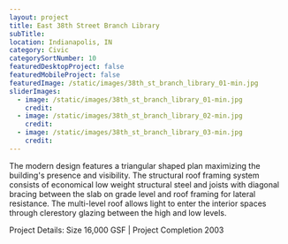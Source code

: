 ```yaml
---
layout: project
title: East 38th Street Branch Library
subTitle:
location: Indianapolis, IN
category: Civic
categorySortNumber: 10
featuredDesktopProject: false
featuredMobileProject: false
featuredImage: /static/images/38th_st_branch_library_01-min.jpg
sliderImages:
  - image: /static/images/38th_st_branch_library_01-min.jpg
    credit:
  - image: /static/images/38th_st_branch_library_02-min.jpg
    credit:
  - image: /static/images/38th_st_branch_library_03-min.jpg
    credit:
---
```

The modern design features a triangular shaped plan maximizing the building\'s presence and visibility. The structural roof framing system consists of economical low weight structural steel and joists with diagonal bracing between the slab on grade level and roof framing for lateral resistance. The multi-level roof allows light to enter the interior spaces through clerestory glazing between the high and low levels.

Project Details: Size 16,000 GSF | Project Completion 2003































